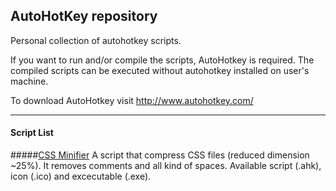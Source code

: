 ## AutoHotKey repository

Personal collection of autohotkey scripts. 

If you want to run and/or compile the scripts, AutoHotkey is required. The compiled scripts can be executed without autohotkey installed on user's machine.

To download AutoHotkey visit http://www.autohotkey.com/
<hr>

#### Script List

#####[CSS Minifier](css-minifier)
A script that compress CSS files (reduced dimension ~25%). It removes comments and all kind of spaces. Available script (.ahk), icon (.ico) and excecutable (.exe).